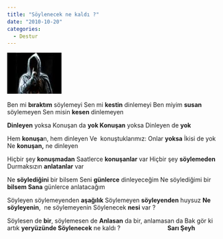 ```yaml
---
title: "Söylenecek ne kaldı ?"
date: "2010-10-20"
categories: 
  - Destur
---
```


[![sus.jpg](../uploads/2010/10/sus.jpg)](../uploads/2010/10/sus.jpg "sus.jpg")

Ben mi **bıraktım** söylemeyi Sen mi **kestin** dinlemeyi Ben miyim **susan** söylemeyen Sen misin **kesen** dinlemeyen

**Dinleyen** yoksa Konuşan da **yok Konuşan** yoksa Dinleyen de **yok**

Hem **konuşa**n, hem dinleyen Ve  konuştuklarımız: Onlar **yoksa** İkisi de yok Ne **konuşan,** ne dinleyen

Hiçbir şey **konuşmadan** Saatlerce **konuşanlar** var Hiçbir şey **söylemeden** Durmaksızın **anlatanlar** var

Ne **söylediğini** bir bilsem Seni **günlerce** dinleyeceğim Ne söylediğimi bir **bilsem Sana** günlerce anlatacağım

Söyleyen söylemeyenden **aşağılık** Söylemeyen **söyleyenden** huysuz **Ne söyleyenin**,  ne söylemeyenin Söylenecek **nesi** var ?

Söylesen de **bir**, söylemesen de **Anlasan** da bir, anlamasan da Bak gör ki artık **yeryüzünde Söylenecek** ne kaldı ?                            **Sarı Şeyh**
